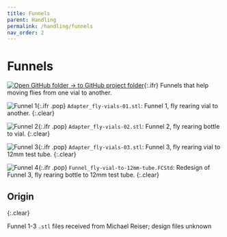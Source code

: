 ```yaml
---
title: Funnels
parent: Handling
permalink: /handling/funnels
nav_order: 2
---
```


# Funnels

[![Open GitHub folder]({{"/assets/img/GitHub-Mark-32px.png"|relative_url}}) → to GitHub project folder](https://github.com/reiserlab/Component-Design/tree/main/Handling/Funnels){:.ifr}
Funnels that help moving flies from one vial to another.

![Funnel 1]({{"/assets/img/Handling/Funnels/Adapter_fly-vials-01.png"|relative_url}}){:.ifr .pop}
`Adapter_fly-vials-01.stl`: Funnel 1, fly rearing vial to another.
{:.clear}

![Funnel 2]({{"/assets/img/Handling/Funnels/Adapter_fly-vials-02.png"|relative_url}}){:.ifr .pop}
`Adapter_fly-vials-02.stl`: Funnel 2, fly rearing bottle to vial.
{:.clear}

![Funnel 3]({{"/assets/img/Handling/Funnels/Adapter_fly-vials-03.png"|relative_url}}){:.ifr .pop}
`Adapter_fly-vials-03.stl`: Funnel 3, fly rearing vial to 12mm test tube.
{:.clear}

![Funnel 4]({{"/assets/img/Handling/Funnels/Funnel_fly-vial-to-12mm-tube.png"|relative_url}}){:.ifr .pop}
`Funnel_fly-vial-to-12mm-tube.FCStd`: Redesign of Funnel 3, fly rearing bottle to 12mm test tube.
{:.clear}


## Origin
{:.clear}

Funnel 1-3 `.stl` files received from Michael Reiser; design files unknown
